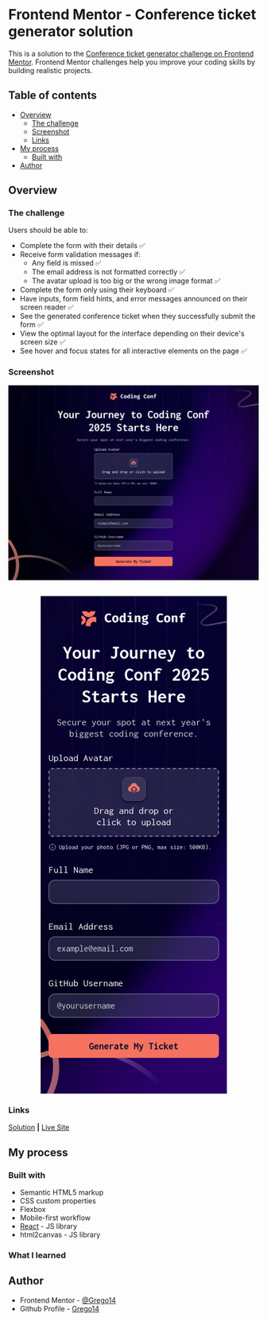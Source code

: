 # Frontend Mentor - Conference ticket generator solution

This is a solution to the [Conference ticket generator challenge on Frontend Mentor](https://www.frontendmentor.io/challenges/conference-ticket-generator-oq5gFIU12w). Frontend Mentor challenges help you improve your coding skills by building realistic projects. 

## Table of contents

- [Overview](#overview)
  - [The challenge](#the-challenge)
  - [Screenshot](#screenshot)
  - [Links](#links)
- [My process](#my-process)
  - [Built with](#built-with)
- [Author](#author)

## Overview

### The challenge

Users should be able to:

- Complete the form with their details ✅
- Receive form validation messages if:
  - Any field is missed ✅
  - The email address is not formatted correctly ✅
  - The avatar upload is too big or the wrong image format ✅
- Complete the form only using their keyboard ✅
- Have inputs, form field hints, and error messages announced on their screen reader ✅
- See the generated conference ticket when they successfully submit the form ✅
- View the optimal layout for the interface depending on their device's screen size ✅
- See hover and focus states for all interactive elements on the page ✅

### Screenshot

<div align='center'>
    <img src='../../screenshots/conference-ticket-generator-desktop.png' alt='Challenge image for desktop' align='center'>
    <img src='../../screenshots/conference-ticket-generator-mobile.png' alt='Challenge Image for mobile' align='center' style='margin-top: 2rem'>
</div>

### Links

[Solution](https://github.com/Grego14/FrontendMentor_Challenges/tree/main/challenges/conference-ticket-generator-main) **|** [Live Site](https://grego-conference-ticket-generator.netlify.app/)

## My process

### Built with

- Semantic HTML5 markup
- CSS custom properties
- Flexbox
- Mobile-first workflow
- [React](https://reactjs.org/) - JS library
- html2canvas - JS library

### What I learned

## Author

- Frontend Mentor - [@Grego14](https://www.frontendmentor.io/profile/Grego14)
- Github Profile - [Grego14](https://github.com/Grego14)
